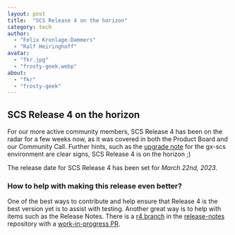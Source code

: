 ```yaml
---
layout: post
title:  "SCS Release 4 on the horizon"
category: tech
author:
  - "Felix Kronlage-Dammers"
  - "Ralf Heiringhoff"
avatar:
  - "fkr.jpg"
  - "frosty-geek.webp"
about:
  - "fkr"
  - "frosty-geek"
---
```


## SCS Release 4 on the horizon

For our more active community members, SCS Release 4 has been on the radar for a few weeks now,
as it was covered in both the Product Board and our Community Call. Further hints, such as the
[upgrade note](https://scs.community/2023/03/09/gx-scs-r4-upgrade/) for the gx-scs environment
are clear signs, SCS Release 4 is on the horizon ;)

The release date for SCS Release 4 has been set for *March 22nd, 2023*.

### How to help with making this release even better?

One of the best ways to contribute and help ensure that Release 4 is the best version yet is to assist with testing.
Another great way is to help with items such as the Release Notes. There is a [r4 branch](https://github.com/SovereignCloudStack/release-notes/tree/feat/r4) in
the [release-notes](https://github.com/SovereignCloudStack/release-notes) repository with a [work-in-progress PR](https://github.com/SovereignCloudStack/release-notes/pull/5).


